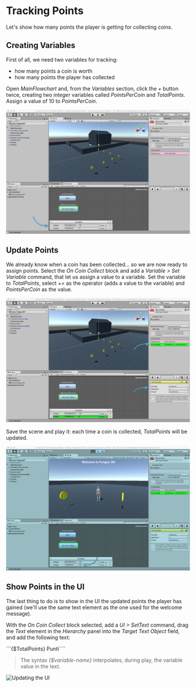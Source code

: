 # Tracking Points

Let's show how many points the player is getting for collecting coins.

## Creating Variables

First of all, we need two variables for tracking:

* how many points a coin is worth
* how many points the player has collected

Open _MainFlowchart_ and, from the _Variables_ section, click the _+_ button twice, creating two _integer_ variables called _PointsPerCoin_ and _TotalPoints_.
Assign a value of 10 to _PointsPerCoin_.

![Creating Variables](../../images/lesson03/pic04_variables.png "Creating Variables")

## Update Points 

We already know when a coin has been collected... so we are now ready to assign points.
Select the _On Coin Collect_ block and add a _Variable > Set Variable_ command, that let us assign a value to a variable.
Set the variable to _TotalPoints_, select _+=_ as the operator (adds a value to the variable) and _PointsPerCoin_ as the value.

![Setting a Variable](../../images/lesson03/pic05_set_variable.png "Setting a Variable")

Save the scene and play it: each time a coin is collected, _TotalPoints_ will be updated.

![Testing the Scene](../../images/lesson03/pic06_variable_in_play.png "Testing the Scene")

## Show Points in the UI

The last thing to do is to show in the UI the updated points the player has gained (we'll use the same text element as the one used for the welcome message).

With the _On Coin Collect_ block selected, add a _UI > SetText_ command, drag the _Text_ element in the _Hierarchy_ panel into the _Target Text Object_ field, and add the following text:

```{$TotalPoints} Punti````

> The syntax _{$variable-name}_ interpolates, during play, the variable value in the text.

![Updating the UI](../../images/lesson03/pic07_update_ui.png "Updating the UI")

